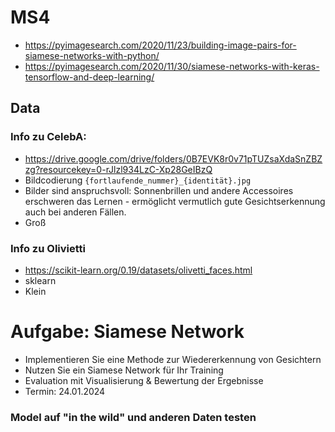 # MS4
- https://pyimagesearch.com/2020/11/23/building-image-pairs-for-siamese-networks-with-python/
- https://pyimagesearch.com/2020/11/30/siamese-networks-with-keras-tensorflow-and-deep-learning/

## Data



### Info zu CelebA:
- https://drive.google.com/drive/folders/0B7EVK8r0v71pTUZsaXdaSnZBZzg?resourcekey=0-rJlzl934LzC-Xp28GeIBzQ
- Bildcodierung `{fortlaufende_nummer}_{identität}.jpg`
- Bilder sind anspruchsvoll: Sonnenbrillen und andere Accessoires erschweren das Lernen - ermöglicht vermutlich gute Gesichtserkennung auch bei anderen Fällen.
- Groß

### Info zu Olivietti
- https://scikit-learn.org/0.19/datasets/olivetti_faces.html
- sklearn
- Klein

# Aufgabe: Siamese Network
- Implementieren Sie eine Methode zur Wiedererkennung von Gesichtern
- Nutzen Sie ein Siamese Network für Ihr Training
- Evaluation mit Visualisierung & Bewertung der Ergebnisse
- Termin: 24.01.2024

### Model auf "in the wild" und anderen Daten testen

